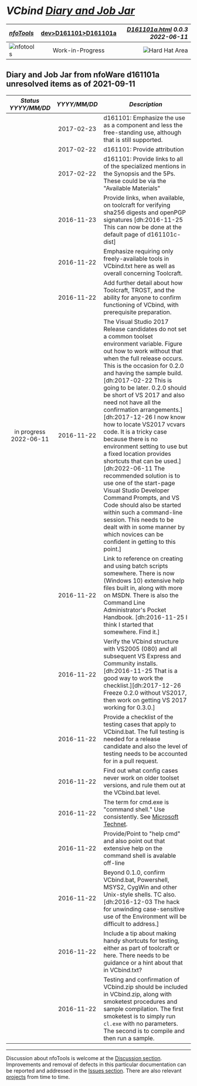 <!-- D161101a.md 0.0.3               UTF-8                        2022-06-11
     ----1----|----2----|----3----|----4----|----5----|----6----|----7----|--*

                  VCBIND: VC/VC++ COMMAND-LINE SETUP SCRIPT

                             DIARY AND JOB JAR
     -->

# ***VCbind** [Diary and Job Jar](D161101a.html)*

| ***[nfoTools](../../)*** | [dev](../)[>D161101](.)[>D161101a](D161101a.html) | ***[D161101a.html](D161101a.html) 0.0.3 2022-06-11*** |
| :--                |       :-:          | --: |
| ![nfotools](../../../images/nfoWorks-2014-06-02-1702-LogoSmall.png) | Work-in-Progress | ![Hard Hat Area](../../../images/hardhat-logo.gif) |

## Diary and Job Jar from nfoWare d161101a unresolved items as of 2021-09-11

| ***Status YYYY/MM/DD*** | ***YYYY/MM/DD*** | ***Description*** |
|      :-:     |   :-:      |       ---         |
| | 2017-02-23 | d161101: Emphasize the use as a component and less the free-standing use, although that is still supported. |
| | 2017-02-22 | d161101: Provide attribution |
| | 2017-02-22 | d161101: Provide links to all of the specialized mentions in the Synopsis and the 5Ps.  These could be via the "Available Materials" |
| | 2016-11-23 | Provide links, when available, on toolcraft for verifying sha256 digests and openPGP signatures \[dh:2016-11-25 This can now be done at the default page of d161101c-dist\] |
| | 2016-11-22 | Emphasize requiring only freely-available tools in VCbind.txt here as well as overall concerning Toolcraft. |
| | 2016-11-22 | Add further detail about how Toolcraft, TROST, and the ability for anyone to confirm functioning of VCbind,  with prerequisite preparation.|
| in progress 2022-06-11 | 2016-11-22 | The Visual Studio 2017 Release candidates do not set a common toolset environment variable.  Figure out how to work without that when the full release occurs.  This is the occasion for 0.2.0 and having the sample build.  \[dh:2017-02-22 This is going to be later.  0.2.0 should be short of VS 2017 and also need not have all the confirmation arrangements.\]\[dh:2017-12-26 I now know how to locate VS2017 vcvars code.  It is a tricky case because there is no environment setting to use but a fixed location provides shortcuts that can be used.\] \[dh:2022-06-11 The recommended solution is to use one of the start-page Visual Studio Developer Command Prompts, and VS Code should also be started within such a command-line session.  This needs to be dealt with in some manner by which novices can be confident in getting to this point.\] |
| | 2016-11-22 | Link to reference on creating and using batch scripts somewhere.  There is now (Windows 10) extensive help files built in, along with more on MSDN.  There is also the Command Line Administrator's Pocket Handbook. \[dh:2016-11-25 I think I started that somewhere.  Find it.\] |
| | 2016-11-22 | Verify the VCbind structure with VS2005 (080) and all subsequent VS Express and Community installs. \[dh:2016-11-25 That is a good way to work the checklist.\]\[dh:2017-12-26 Freeze 0.2.0 without VS2017, then work on getting VS 2017 working for 0.3.0.\] |
| | 2016-11-22 | Provide a checklist of the testing cases that apply to VCbind.bat.  The full testing is needed for a release candidate and also the level of testing needs to be accounted for in a pull request. |
| | 2016-11-22 | Find out what config cases never work on older toolset versions, and rule them out at the VCbind.bat level. |
| | 2016-11-22 | The term for cmd.exe is "command shell."  Use consistently.  See [Microsoft Technet](https://technet.microsoft.com/en-us/library/bb490954.aspx). |
| | 2016-11-22 | Provide/Point to "help cmd" and also point out that extensive help on the command shell is avalable off-line |
| | 2016-11-22 | Beyond 0.1.0, confirm VCbind.bat, Powershell, MSYS2,  CygWin and other Unix-style shells.  TC also.  \[dh:2016-12-03 The hack for unwinding case-sensitive use of the Environment will be difficult to address.\] |
| | 2016-11-22 | Include a tip about making handy shortcuts for testing, either as part of toolcraft or here.  There needs to be guidance or a hint about that in VCbind.txt? |
| | 2016-11-22 | Testing and confirmation of VCbind.zip should be included in VCbind.zip, along with smoketest procedures and sample compilation.  The first smoketest is to simply run `cl.exe` with no parameters.  The second is to compile and then run a sample. |

----

Discussion about nfoTools is welcome at the
[Discussion section](https://github.com/orcmid/nfoTools/discussions).
Improvements and removal of defects in this particular documentation can be
reported and addressed in the
[Issues section](https://github.com/orcmid/nfoTools/issues).  There are also
relevant [projects](https://github.com/orcmid/nfoTools/projects) from time to
time.

<!-- ----1----|----2----|----3----|----4----|----5----|----6----|----7----|--*


     0.0.3 2022-06-11T20:48Z Improve top banner and manage TODOs
     0.0.2 2021-09-20T22:44Z Add top banner and discussion footer
     0.0.1 2021-09-11T21:20Z Preserve the open items intact, minor touch-ups
     0.0.0 2016-11-12T23:51Z Create initial placeholder (nfoWare d161101a)

               *** end of docs/dev/D161101/D161101a.md ***
     -->
